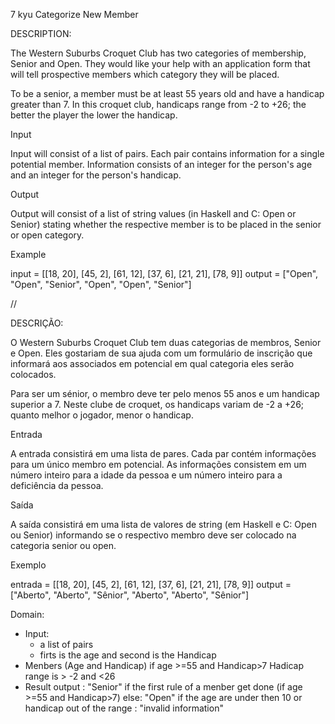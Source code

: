 7 kyu
Categorize New Member


DESCRIPTION:

The Western Suburbs Croquet Club has two categories of membership, Senior and Open. They would like your help with an application form that will tell prospective members which category they will be placed.

To be a senior, a member must be at least 55 years old and have a handicap greater than 7. In this croquet club, handicaps range from -2 to +26; the better the player the lower the handicap.

Input

Input will consist of a list of pairs. Each pair contains information for a single potential member. Information consists of an integer for the person's age and an integer for the person's handicap.

Output

Output will consist of a list of string values (in Haskell and C: Open or Senior) stating whether the respective member is to be placed in the senior or open category.

Example

input =  [[18, 20], [45, 2], [61, 12], [37, 6], [21, 21], [78, 9]]
output = ["Open", "Open", "Senior", "Open", "Open", "Senior"]

//

DESCRIÇÃO:

O Western Suburbs Croquet Club tem duas categorias de membros, Senior e Open. Eles gostariam de sua ajuda com um formulário de inscrição que informará aos associados em potencial em qual categoria eles serão colocados.

Para ser um sénior, o membro deve ter pelo menos 55 anos e um handicap superior a 7. Neste clube de croquet, os handicaps variam de -2 a +26; quanto melhor o jogador, menor o handicap.

Entrada

A entrada consistirá em uma lista de pares. Cada par contém informações para um único membro em potencial. As informações consistem em um número inteiro para a idade da pessoa e um número inteiro para a deficiência da pessoa.

Saída

A saída consistirá em uma lista de valores de string (em Haskell e C: Open ou Senior) informando se o respectivo membro deve ser colocado na categoria senior ou open.

Exemplo

entrada = [[18, 20], [45, 2], [61, 12], [37, 6], [21, 21], [78, 9]]
output = ["Aberto", "Aberto", "Sênior", "Aberto", "Aberto", "Sênior"]


Domain:
- Input:
    - a list of pairs 
    - firts is the age and second is the Handicap
- Menbers (Age and Handicap)
    if age >=55 and Handicap>7
    Hadicap range is > -2 and <26
- Result 
    output : "Senior" if the first rule of a menber get done (if age >=55 and Handicap>7)
    else: "Open"
    if the age are under then 10 or handicap out of the range : "invalid information"
